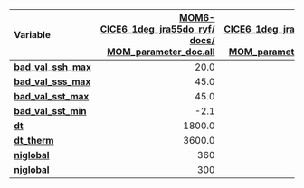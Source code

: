 | Variable                  | [MOM6-CICE6_1deg_jra55do_ryf/<br>docs/<br>MOM_parameter_doc.all](https://github.com/ACCESS-NRI/access-om3-configs/blob/b63e84766de7d133818e983023205b22cd249aac/docs/MOM_parameter_doc.all) | [MOM6-CICE6_1deg_jra55do_iaf/<br>docs/<br>MOM_parameter_doc.all](https://github.com/ACCESS-NRI/access-om3-configs/blob/f1db97b2725e7a2b293f98e7befb29babd5c2a83/docs/MOM_parameter_doc.all) | [MOM6-CICE6_025deg_jra55do_ryf/<br>docs/<br>MOM_parameter_doc.all](https://github.com/ACCESS-NRI/access-om3-configs/blob/0da400585c731bac933327e1dd702617f5443821/docs/MOM_parameter_doc.all) |
| :------------------------ | --------------: | --------------: | --------------: |
| [**bad_val_ssh_max**      ](https://github.com/mom-ocean/MOM6/search?q=bad_val_ssh_max) |            20.0 |            20.0 |            50.0 |
| [**bad_val_sss_max**      ](https://github.com/mom-ocean/MOM6/search?q=bad_val_sss_max) |            45.0 |            45.0 |            75.0 |
| [**bad_val_sst_max**      ](https://github.com/mom-ocean/MOM6/search?q=bad_val_sst_max) |            45.0 |            45.0 |            55.0 |
| [**bad_val_sst_min**      ](https://github.com/mom-ocean/MOM6/search?q=bad_val_sst_min) |            -2.1 |            -2.1 |            -3.0 |
| [**dt**                   ](https://github.com/mom-ocean/MOM6/search?q=dt) |          1800.0 |          1800.0 |          1350.0 |
| [**dt_therm**             ](https://github.com/mom-ocean/MOM6/search?q=dt_therm) |          3600.0 |          3600.0 |          1350.0 |
| [**niglobal**             ](https://github.com/mom-ocean/MOM6/search?q=niglobal) |             360 |             360 |            1440 |
| [**njglobal**             ](https://github.com/mom-ocean/MOM6/search?q=njglobal) |             300 |             300 |            1080 |

